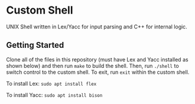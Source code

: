 # Custom Shell
UNIX Shell written in Lex/Yacc for input parsing and C++ for internal logic.
## Getting Started
Clone all of the files in this repository (must have Lex and Yacc installed as shown below) and then run `make` to build the shell. Then, run `./shell` to switch control to the custom shell. To exit, run `exit` within the custom shell.

To install Lex: `sudo apt install flex`

To install Yacc: `sudo apt install bison`
